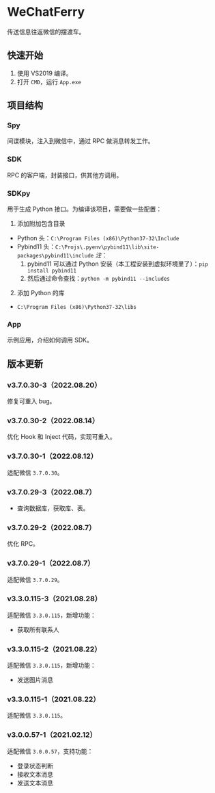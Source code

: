 # WeChatFerry
传送信息往返微信的摆渡车。

## 快速开始
1. 使用 VS2019 编译。
2. 打开 `CMD`，运行 `App.exe`

## 项目结构
### Spy
间谍模块，注入到微信中，通过 RPC 做消息转发工作。

### SDK
RPC 的客户端，封装接口，供其他方调用。

### SDKpy
用于生成 Python 接口。为编译该项目，需要做一些配置：
1. 添加附加包含目录
* Python 头：`C:\Program Files (x86)\Python37-32\Include`
* Pybind11 头：`C:\Projs\.pyenv\pybind11\lib\site-packages\pybind11\include`
*注*：
    1. pybind11 可以通过 Python 安装（本工程安装到虚拟环境里了）：`pip install pybind11`
    2. 然后通过命令查找：`python -m pybind11 --includes`

2. 添加 Python 的库
* `C:\Program Files (x86)\Python37-32\libs`

### App
示例应用，介绍如何调用 SDK。

## 版本更新
### v3.7.0.30-3（2022.08.20）
修复可重入 bug。

### v3.7.0.30-2（2022.08.14）
优化 Hook 和 Inject 代码，实现可重入。

### v3.7.0.30-1（2022.08.12）
适配微信 `3.7.0.30`。

### v3.7.0.29-3（2022.08.7）
* 查询数据库，获取库、表。

### v3.7.0.29-2（2022.08.7）
优化 RPC。

### v3.7.0.29-1（2022.08.7）
适配微信 `3.7.0.29`。

### v3.3.0.115-3（2021.08.28）
适配微信 `3.3.0.115`，新增功能：
* 获取所有联系人

### v3.3.0.115-2（2021.08.22）
适配微信 `3.3.0.115`，新增功能：
* 发送图片消息

### v3.3.0.115-1（2021.08.22）
适配微信 `3.3.0.115`。

### v3.0.0.57-1（2021.02.12）
适配微信 `3.0.0.57`，支持功能：
* 登录状态判断
* 接收文本消息
* 发送文本消息
